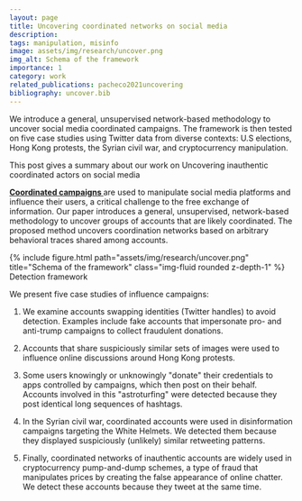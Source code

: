 ```yaml
---
layout: page
title: Uncovering coordinated networks on social media
description:
tags: manipulation, misinfo
image: assets/img/research/uncover.png
img_alt: Schema of the framework
importance: 1
category: work
related_publications: pacheco2021uncovering
bibliography: uncover.bib
---
```


We introduce a general, unsupervised network-based methodology to uncover social media coordinated campaigns. The framework is then tested on five case studies using Twitter data from diverse contexts: U.S elections, Hong Kong protests, the Syrian civil war, and cryptocurrency manipulation.

This post gives a summary about our work on Uncovering inauthentic coordinated actors on social media <d-cite key="pacheco2021uncovering"></d-cite> <a href= "https://ojs.aaai.org/index.php/ICWSM/article/view/18075">

<a href="https://slate.com/technology/2020/07/coordinated-inauthentic-behavior-facebook-twitter.html"> <b> Coordinated campaigns </b></a> are used to manipulate social media platforms and influence their users, a critical challenge to the free exchange of information. 
Our paper introduces a general, unsupervised, network-based methodology to uncover groups of accounts that are likely coordinated. The proposed method uncovers coordination networks based on arbitrary behavioral traces shared among accounts. 

<div class="row">
    <div class="col-sm mt-3 mt-md-0">
        {% include figure.html path="assets/img/research/uncover.png" title="Schema of the framework" class="img-fluid rounded z-depth-1" %}
    </div>
</div>
<div class="caption">
    Detection framework
</div>

We present five case studies of influence campaigns:

1. We examine accounts swapping identities (Twitter handles) to avoid detection. Examples include fake accounts that impersonate pro- and anti-trump campaigns to collect fraudulent donations.

2. Accounts that share suspiciously similar sets of images were used to influence online discussions around Hong Kong protests.

3. Some users knowingly or unknowingly "donate" their credentials to apps controlled by campaigns, which then post on their behalf. Accounts involved in this "astroturfing" were detected because they post identical long sequences of hashtags. 

4. In the Syrian civil war, coordinated accounts were used in disinformation campaigns targeting the White Helmets. We detected them because they displayed suspiciously (unlikely) similar retweeting patterns.

5. Finally, coordinated networks of inauthentic accounts are widely used in cryptocurrency pump-and-dump schemes, a type of fraud that manipulates prices by creating the false appearance of online chatter. We detect these accounts because they tweet at the same time.